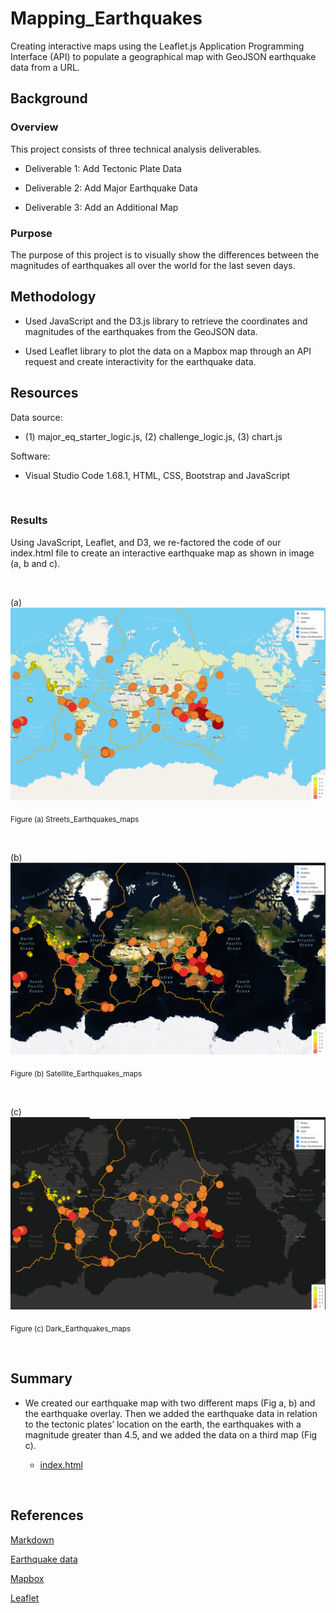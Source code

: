 # Mapping_Earthquakes
Creating interactive maps using the Leaflet.js Application Programming Interface (API) to populate a geographical map with GeoJSON earthquake data from a URL.

## Background
### Overview
This project consists of three technical analysis deliverables.

- Deliverable 1: Add Tectonic Plate Data

- Deliverable 2: Add Major Earthquake Data

- Deliverable 3: Add an Additional Map

### Purpose

The purpose of this project is to visually show the differences between the magnitudes of earthquakes all over the world for the last seven days.


## Methodology

- Used JavaScript and the D3.js library to retrieve the coordinates and magnitudes of the earthquakes from the GeoJSON data. 

- Used Leaflet library to plot the data on a Mapbox map through an API request and create interactivity for the earthquake data.

## Resources
 
Data source:
- (1) major_eq_starter_logic.js, (2) challenge_logic.js, (3) chart.js
 
Software:
- Visual Studio Code 1.68.1, HTML, CSS, Bootstrap and JavaScript
 
<br/>

### Results

Using JavaScript, Leaflet, and D3, we re-factored the code of our index.html file to create an interactive earthquake map as shown in image (a, b and c).

<br/>


(a)![Streets_map](./Earthquake_Challenge/Resources/images/street_map.png)
 
<sub> Figure (a) Streets_Earthquakes_maps

<br/>

(b)![Satellite_map](./Earthquake_Challenge/Resources/images/satellite_map.png)
 
<sub> Figure (b) Satellite_Earthquakes_maps

<br/>

(c)![Dark_map](./Earthquake_Challenge/Resources/images/dark_map.png)
 
<sub> Figure (c) Dark_Earthquakes_maps

<br/>


## Summary

- We created our earthquake map with two different maps (Fig a, b) and the earthquake overlay. Then we added the earthquake data in relation to the tectonic plates’ location on the earth, the earthquakes with a magnitude greater than 4.5, and we added the data on a third map (Fig c).

     - [index.html](https://l-aldarondo.github.io/Mapping_Earthquakes/)

<br/>

## References

[Markdown](https://docs.github.com/en/get-started/writing-on-github/getting-started-with-writing-and-formatting-on-github/basic-writing-and-formatting-syntax)
 
[Earthquake data](https://earthquake.usgs.gov/)
 
[Mapbox](https://docs.mapbox.com/api/maps/styles/)

[Leaflet](https://leafletjs.com/examples/quick-start/)
